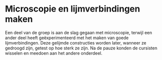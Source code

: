 # Microscopie en lijmverbindingen maken
Een deel van de groep is aan de slag gegaan met microscopie, terwijl een ander deel heeft geëxperimenteerd met het maken van goede lijmverbindingen. Deze gelijmde constructies worden later, wanneer ze gedroogd zijn, getest op hoe sterk ze zijn.
Na de pauze konden de cursisten wisselen en meedoen aan het andere onderdeel.
